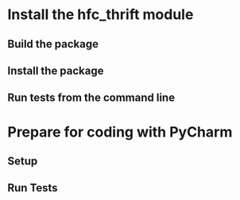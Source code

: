 # Install the hfc_thrift module
## Build the package
## Install the package
## Run tests from the command line
# Prepare for coding with PyCharm
## Setup
## Run Tests

